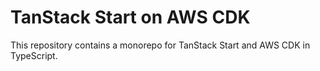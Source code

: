# TanStack Start on AWS CDK

This repository contains a monorepo for TanStack Start and AWS CDK in TypeScript.
